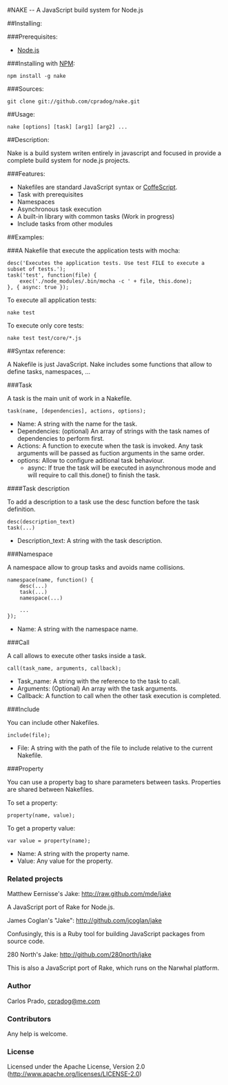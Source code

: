 #NAKE -- A JavaScript build system for Node.js

##Installing:

###Prerequisites:
* [Node.js](http://nodejs.org/)

###Installing with [NPM](http://npmjs.org/):

    npm install -g nake

###Sources:

    git clone git://github.com/cpradog/nake.git

##Usage:

    nake [options] [task] [arg1] [arg2] ...

##Description:

Nake is a build system writen entirely in javascript and focused in provide a
complete build system for node.js projects.

###Features:

* Nakefiles are standard JavaScript syntax or [CoffeScript](http://coffeescript.org/).
* Task with prerequisites
* Namespaces
* Asynchronous task execution
* A built-in library with common tasks (Work in progress)
* Include tasks from other modules

##Examples:

###A Nakefile that execute the application tests with mocha:

    desc('Executes the application tests. Use test FILE to execute a subset of tests.');
    task('test', function(file) {
        exec('./node_modules/.bin/mocha -c ' + file, this.done);
    }, { async: true });

To execute all application tests:

    nake test

To execute only core tests:

    nake test test/core/*.js


##Syntax reference:

A Nakefile is just JavaScript. Nake includes some functions that allow to define tasks, namespaces, ...

###Task

A task is the main unit of work in a Nakefile.

    task(name, [dependencies], actions, options);

* Name: A string with the name for the task.
* Dependencies: (optional) An array of strings with the task names of dependencies to perform first.
* Actions: A function to execute when the task is invoked. Any task arguments will be passed as fuction arguments in the same order.
* options: Allow to configure aditional task behaviour.
    + async: If true the task will be executed in asynchronous mode and will require to call this.done() to finish the task.

####Task description

To add a description to a task use the desc function before the task definition.

    desc(description_text)
    task(...)

* Description_text: A string with the task description.

###Namespace

A namespace allow to group tasks and avoids name collisions.

    namespace(name, function() {
        desc(...)
        task(...)
        namespace(...)

        ...
    });

* Name: A string with the namespace name.

###Call

A call allows to execute other tasks inside a task.

    call(task_name, arguments, callback);

* Task_name: A string with the reference to the task to call.
* Arguments: (Optional) An array with the task arguments.
* Callback: A function to call when the other task execution is completed.

###Include

You can include other Nakefiles.

    include(file);

* File: A string with the path of the file to include relative to the current Nakefile.

###Property

You can use a property bag to share parameters between tasks.
Properties are shared between Nakefiles.

To set a property:

    property(name, value);

To get a property value:

    var value = property(name);

* Name: A string with the property name.
* Value: Any value for the property.

### Related projects

Matthew Eernisse's Jake: <http://raw.github.com/mde/jake>

A JavaScript port of Rake for Node.js.

James Coglan's "Jake": <http://github.com/jcoglan/jake>

Confusingly, this is a Ruby tool for building JavaScript packages from source code.

280 North's Jake: <http://github.com/280north/jake>

This is also a JavaScript port of Rake, which runs on the Narwhal platform.

### Author

Carlos Prado, cpradog@me.com

### Contributors

Any help is welcome.

### License

Licensed under the Apache License, Version 2.0
(<http://www.apache.org/licenses/LICENSE-2.0>)
